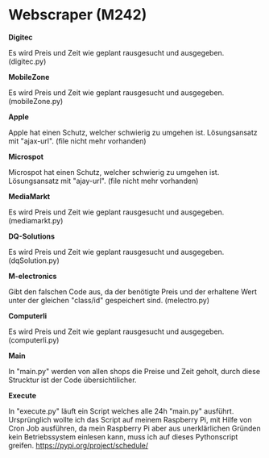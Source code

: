 # Webscraper (M242)

**Digitec**

Es wird Preis und Zeit wie geplant rausgesucht und ausgegeben. (digitec.py)

**MobileZone**

Es wird Preis und Zeit wie geplant rausgesucht und ausgegeben. (mobileZone.py)

**Apple**

Apple hat einen Schutz, welcher schwierig zu umgehen ist. Lösungsansatz mit "ajax-url". (file nicht mehr vorhanden)

**Microspot**

Microspot hat einen Schutz, welcher schwierig zu umgehen ist. Lösungsansatz mit "ajay-url". (file nicht mehr vorhanden)

**MediaMarkt**

Es wird Preis und Zeit wie geplant rausgesucht und ausgegeben. (mediamarkt.py)

**DQ-Solutions**

Es wird Preis und Zeit wie geplant rausgesucht und ausgegeben. (dqSolution.py)

**M-electronics**

Gibt den falschen Code aus, da der benötigte Preis und der erhaltene Wert unter der gleichen "class/id" gespeichert sind. (melectro.py)

**Computerli**

Es wird Preis und Zeit wie geplant rausgesucht und ausgegeben. (computerli.py)

**Main**

In "main.py" werden von allen shops die Preise und Zeit geholt, durch diese Strucktur ist der Code übersichtilicher.

**Execute**

In "execute.py" läuft ein Script welches alle 24h "main.py" ausführt. Ursprünglich wollte ich das Script auf meinem Raspberry Pi, mit Hilfe von Cron Job ausführen, da mein Raspberry Pi aber aus unerklärlichen Gründen kein Betriebssystem einlesen kann, muss ich auf dieses Pythonscript greifen. https://pypi.org/project/schedule/
